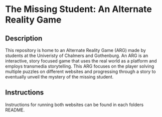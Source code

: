 # The Missing Student: An Alternate Reality Game

## Description
This repository is home to an Alternate Reality Game (ARG) made by students at the Univeristy of Chalmers and Gothenburg. 
An ARG is an interactive, story focused game that uses the real world as a platform and employs transmedia storytelling.
This ARG focuses on the player solving multiple puzzles on different websites and progressing through a story to eventually unveil the mystery of the missing student.

## Instructions
Instructions for running both websites can be found in each folders README.

